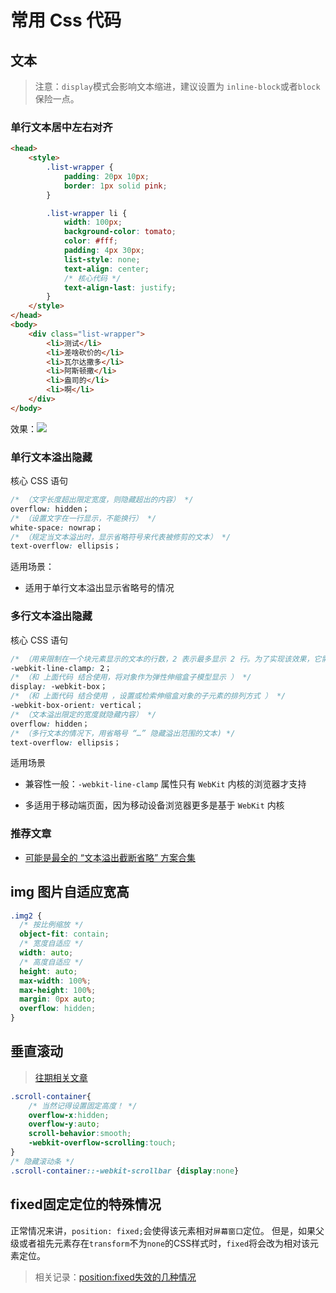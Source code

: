 # 常用 Css 代码

## 文本
> 注意：`display`模式会影响文本缩进，建议设置为 `inline-block`或者`block`保险一点。
### 单行文本居中左右对齐
```html
<head>
    <style>
        .list-wrapper {
            padding: 20px 10px;
            border: 1px solid pink;
        }

        .list-wrapper li {
            width: 100px;
            background-color: tomato;
            color: #fff;
            padding: 4px 30px;
            list-style: none;
            text-align: center;
            /* 核心代码 */
            text-align-last: justify;
        }
    </style>
</head>
<body>
    <div class="list-wrapper">
        <li>测试</li>
        <li>差啥砍价的</li>
        <li>瓦尔达撒多</li>
        <li>阿斯顿撒</li>
        <li>盎司的</li>
        <li>啊</li>
    </div>
</body>
```
效果：![](https://www.hualigs.cn/image/608bbcef28e3a.jpg)
### 单行文本溢出隐藏

核心 CSS 语句

```css
/* （文字长度超出限定宽度，则隐藏超出的内容） */
overflow: hidden；
/* （设置文字在一行显示，不能换行） */
white-space: nowrap；
/* （规定当文本溢出时，显示省略符号来代表被修剪的文本） */
text-overflow: ellipsis；
```

适用场景：

- 适用于单行文本溢出显示省略号的情况

### 多行文本溢出隐藏

核心 CSS 语句

```css
/* （用来限制在一个块元素显示的文本的行数，2 表示最多显示 2 行。为了实现该效果，它需要组合其他的 WebKit 属性） */
-webkit-line-clamp: 2；
/* （和 上面代码 结合使用，将对象作为弹性伸缩盒子模型显示 ） */
display: -webkit-box；
/* （和 上面代码 结合使用 ，设置或检索伸缩盒对象的子元素的排列方式 ） */
-webkit-box-orient: vertical；
/* （文本溢出限定的宽度就隐藏内容） */
overflow: hidden；
/* （多行文本的情况下，用省略号 “…” 隐藏溢出范围的文本) */
text-overflow: ellipsis；
```

适用场景

- 兼容性一般：`-webkit-line-clamp` 属性只有 `WebKit` 内核的浏览器才支持

- 多适用于移动端页面，因为移动设备浏览器更多是基于 `WebKit` 内核

### 推荐文章

- [可能是最全的 “文本溢出截断省略” 方案合集](https://mp.weixin.qq.com/s/i6zozLOzMzBB_z3sJY3MUg)

## img 图片自适应宽高

```css
.img2 {
  /* 按比例缩放 */
  object-fit: contain;
  /* 宽度自适应 */
  width: auto;
  /* 高度自适应 */
  height: auto;
  max-width: 100%;
  max-height: 100%;
  margin: 0px auto;
  overflow: hidden;
}
```
## 垂直滚动
> [往期相关文章](http://hs.xuexizuoye.com/copyleft/vue-eleme/%E5%95%86%E5%93%81%E7%BB%84%E4%BB%B6%E5%BC%80%E5%8F%91.html#原生局部滚动)
```css
.scroll-container{
    /* 当然记得设置固定高度！ */
    overflow-x:hidden;
    overflow-y:auto;
    scroll-behavior:smooth;
    -webkit-overflow-scrolling:touch;
}
/* 隐藏滚动条 */
.scroll-container::-webkit-scrollbar {display:none}
```
## fixed固定定位的特殊情况
正常情况来讲，`position: fixed;`会使得该元素相对`屏幕窗口`定位。
但是，如果父级或者祖先元素存在`transform`不为`none`的CSS样式时，`fixed`将会改为相对该元素定位。
> 相关记录：[position:fixed失效的几种情况](https://blog.csdn.net/weixin_45464787/article/details/115752506)